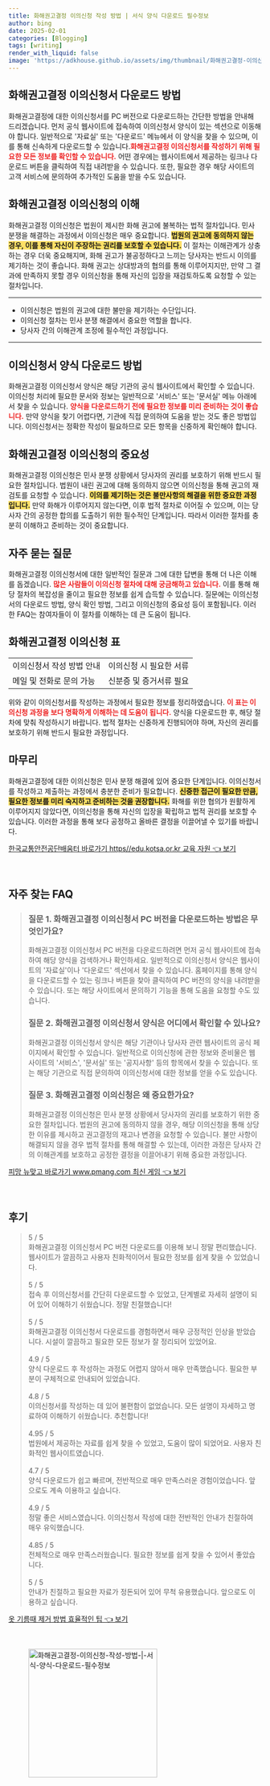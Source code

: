 ```yaml
---
title: 화해권고결정 이의신청 작성 방법 | 서식 양식 다운로드 필수정보
author: bing
date: 2025-02-01
categories: [Blogging]
tags: [writing]
render_with_liquid: false
image: 'https://adkhouse.github.io/assets/img/thumbnail/화해권고결정-이의신청-작성-방법-|-서식-양식-다운로드-필수정보.webp'
---
```



<h2 id='화해권고결정_이의신청서_다운로드'>화해권고결정 이의신청서 다운로드 방법</h2>

<p>화해권고결정에 대한 이의신청서를 PC 버전으로 다운로드하는 간단한 방법을 안내해 드리겠습니다. 먼저 공식 웹사이트에 접속하여 이의신청서 양식이 있는 섹션으로 이동해야 합니다. 일반적으로 '자료실' 또는 '다운로드' 메뉴에서 이 양식을 찾을 수 있으며, 이를 통해 신속하게 다운로드할 수 있습니다.<b><span style="color: #ee2323;">화해권고결정 이의신청서를 작성하기 위해 필요한 모든 정보를 확인할 수 있습니다.</span></b> 어떤 경우에는 웹사이트에서 제공하는 링크나 다운로드 버튼을 클릭하여 직접 내려받을 수 있습니다. 또한, 필요한 경우 해당 사이트의 고객 서비스에 문의하여 추가적인 도움을 받을 수도 있습니다.</p>

<h2 id='화해권고결정_이의신청의_이해'>화해권고결정 이의신청의 이해</h2>

<p>화해권고결정 이의신청은 법원이 제시한 화해 권고에 불복하는 법적 절차입니다. 민사 분쟁을 해결하는 과정에서 이의신청은 매우 중요합니다. <b><span style="background-color: #ffe066;">법원의 권고에 동의하지 않는 경우, 이를 통해 자신이 주장하는 권리를 보호할 수 있습니다.</span></b> 이 절차는 이해관계가 상충하는 경우 더욱 중요해지며, 화해 권고가 불공정하다고 느끼는 당사자는 반드시 이의를 제기하는 것이 좋습니다. 화해 권고는 상대방과의 협의를 통해 이루어지지만, 만약 그 결과에 만족하지 못할 경우 이의신청을 통해 자신의 입장을 재검토하도록 요청할 수 있는 절차입니다.</p>

<hr />

<ul>
    <li>이의신청은 법원의 권고에 대한 불만을 제기하는 수단입니다.</li>
    <li>이의신청 절차는 민사 분쟁 해결에서 중요한 역할을 합니다.</li>
    <li>당사자 간의 이해관계 조정에 필수적인 과정입니다.</li>
</ul>

<hr />

<h2 id='이의신청서_양식_다운로드'>이의신청서 양식 다운로드 방법</h2>

<p>화해권고결정 이의신청서 양식은 해당 기관의 공식 웹사이트에서 확인할 수 있습니다. 이의신청 처리에 필요한 문서와 정보는 일반적으로 '서비스' 또는 '문서실' 메뉴 아래에서 찾을 수 있습니다. <b><span style="color: #ee2323;">양식을 다운로드하기 전에 필요한 정보를 미리 준비하는 것이 좋습니다.</span></b> 만약 양식을 찾기 어렵다면, 기관에 직접 문의하여 도움을 받는 것도 좋은 방법입니다. 이의신청서는 정확한 작성이 필요하므로 모든 항목을 신중하게 확인해야 합니다.</p>

<h2 id='화해권고결정_이의신청의_중요성'>화해권고결정 이의신청의 중요성</h2>

<p>화해권고결정 이의신청은 민사 분쟁 상황에서 당사자의 권리를 보호하기 위해 반드시 필요한 절차입니다. 법원이 내린 권고에 대해 동의하지 않으면 이의신청을 통해 권고의 재검토를 요청할 수 있습니다. <b><span style="background-color: #ffe066;">이의를 제기하는 것은 불만사항의 해결을 위한 중요한 과정입니다.</span></b> 만약 화해가 이루어지지 않는다면, 이후 법적 절차로 이어질 수 있으며, 이는 당사자 간의 공정한 합의를 도출하기 위한 필수적인 단계입니다. 따라서 이러한 절차를 충분히 이해하고 준비하는 것이 중요합니다.</p>

<h2 id='자주_묻는_질문'>자주 묻는 질문</h2>

<p>화해권고결정 이의신청서에 대한 일반적인 질문과 그에 대한 답변을 통해 더 나은 이해를 돕겠습니다. <b><span style="color: #ee2323;">많은 사람들이 이의신청 절차에 대해 궁금해하고 있습니다.</span></b> 이를 통해 해당 절차의 복잡성을 줄이고 필요한 정보를 쉽게 습득할 수 있습니다. 질문에는 이의신청서의 다운로드 방법, 양식 확인 방법, 그리고 이의신청의 중요성 등이 포함됩니다. 이러한 FAQ는 참여자들이 이 절차를 이해하는 데 큰 도움이 됩니다.</p>

<h2 id='화해권고결정_이의신청_표'>화해권고결정 이의신청 표</h2>

<table>
    <tr>
        <td>이의신청서 작성 방법 안내</td>
        <td>이의신청 시 필요한 서류</td>
    </tr>
    <tr>
        <td>메일 및 전화로 문의 가능</td>
        <td>신분증 및 증거서류 필요</td>
    </tr>
</table>

<p>위와 같이 이의신청서를 작성하는 과정에서 필요한 정보를 정리하였습니다. <b><span style="color: #ee2323;">이 표는 이의신청 과정을 보다 명확하게 이해하는 데 도움이 됩니다.</span></b> 양식을 다운로드한 후, 해당 절차에 맞춰 작성하시기 바랍니다. 법적 절차는 신중하게 진행되어야 하며, 자신의 권리를 보호하기 위해 반드시 필요한 과정입니다.</p>

<h2 id='마무리'>마무리</h2>

<p>화해권고결정에 대한 이의신청은 민사 분쟁 해결에 있어 중요한 단계입니다. 이의신청서를 작성하고 제출하는 과정에서 충분한 준비가 필요합니다. <b><span style="background-color: #ffe066;">신중한 접근이 필요한 만큼, 필요한 정보를 미리 숙지하고 준비하는 것을 권장합니다.</span></b> 화해를 위한 협의가 원활하게 이루어지지 않았다면, 이의신청을 통해 자신의 입장을 확립하고 법적 권리를 보호할 수 있습니다. 이러한 과정을 통해 보다 공정하고 올바른 결정을 이끌어낼 수 있기를 바랍니다.</p>


<p><a class="click-button" title="한국교통안전공단배움터 바로가기 https//edu.kotsa.or.kr 교육 자원" href="https://adkhouse.github.io/posts/%ED%95%9C%EA%B5%AD%EA%B5%90%ED%86%B5%EC%95%88%EC%A0%84%EA%B3%B5%EB%8B%A8%EB%B0%B0%EC%9B%80%ED%84%B0-%EB%B0%94%EB%A1%9C%EA%B0%80%EA%B8%B0-httpsedu.kotsa.or.kr-%EA%B5%90%EC%9C%A1-%EC%9E%90%EC%9B%90/" rel="dofollow">한국교통안전공단배움터 바로가기 https//edu.kotsa.or.kr 교육 자원 👈 보기</a></p><br>
<h2 id='자주_찾는_FAQ'>자주 찾는 FAQ</h2>
<div itemscope="" itemtype="https://schema.org/FAQPage"> 
<blockquote> 
<div itemscope="" itemprop="mainEntity" itemtype="https://schema.org/Question"> 
<h3 itemprop="name">질문 1. 화해권고결정 이의신청서 PC 버전을 다운로드하는 방법은 무엇인가요?</h3> 
<div itemscope="" itemprop="acceptedAnswer" itemtype="https://schema.org/Answer"> 
<span itemprop="text"> 
<p>화해권고결정 이의신청서 PC 버전을 다운로드하려면 먼저 공식 웹사이트에 접속하여 해당 양식을 검색하거나 확인하세요. 일반적으로 이의신청서 양식은 웹사이트의 '자료실'이나 '다운로드' 섹션에서 찾을 수 있습니다. 홈페이지를 통해 양식을 다운로드할 수 있는 링크나 버튼을 찾아 클릭하여 PC 버전의 양식을 내려받을 수 있습니다. 또는 해당 사이트에서 문의하기 기능을 통해 도움을 요청할 수도 있습니다.</p> 
</span> 
</div> 
</div> 

<div itemscope="" itemprop="mainEntity" itemtype="https://schema.org/Question"> 
<h3 itemprop="name">질문 2. 화해권고결정 이의신청서 양식은 어디에서 확인할 수 있나요?</h3> 
<div itemscope="" itemprop="acceptedAnswer" itemtype="https://schema.org/Answer"> 
<span itemprop="text"> 
<p>화해권고결정 이의신청서 양식은 해당 기관이나 당사자 관련 웹사이트의 공식 페이지에서 확인할 수 있습니다. 일반적으로 이의신청에 관한 정보와 준비물은 웹사이트의 '서비스', '문서실' 또는 '공지사항' 등의 항목에서 찾을 수 있습니다. 또는 해당 기관으로 직접 문의하여 이의신청서에 대한 정보를 얻을 수도 있습니다.</p> 
</span> 
</div> 
</div> 

<div itemscope="" itemprop="mainEntity" itemtype="https://schema.org/Question"> 
<h3 itemprop="name">질문 3. 화해권고결정 이의신청은 왜 중요한가요?</h3> 
<div itemscope="" itemprop="acceptedAnswer" itemtype="https://schema.org/Answer"> 
<span itemprop="text"> 
<p>화해권고결정 이의신청은 민사 분쟁 상황에서 당사자의 권리를 보호하기 위한 중요한 절차입니다. 법원의 권고에 동의하지 않을 경우, 해당 이의신청을 통해 상당한 이유를 제시하고 권고결정의 재고나 변경을 요청할 수 있습니다. 불만 사항이 해결되지 않을 경우 법적 절차를 통해 해결할 수 있는데, 이러한 과정은 당사자 간의 이해관계를 보호하고 공정한 결정을 이끌어내기 위해 중요한 과정입니다.</p> 
</span> 
</div> 
</div> 

</blockquote> 
</div>
<p><a class="click-button" title="피망 뉴맞고 바로가기 www.pmang.com 최신 게임" href="https://adkhouse.github.io/posts/%ED%94%BC%EB%A7%9D-%EB%89%B4%EB%A7%9E%EA%B3%A0-%EB%B0%94%EB%A1%9C%EA%B0%80%EA%B8%B0-www.pmang.com-%EC%B5%9C%EC%8B%A0-%EA%B2%8C%EC%9E%84/" rel="dofollow">피망 뉴맞고 바로가기 www.pmang.com 최신 게임 👈 보기</a></p><br>
<h2 id='후기'>후기</h2>
<div itemscope itemtype="https://schema.org/Product">
  <blockquote>
  <div itemprop="review" itemscope itemtype="https://schema.org/Review">
      <div itemprop="reviewRating" itemscope itemtype="https://schema.org/Rating"> <span itemprop="ratingValue">5</span> / <span itemprop="bestRating">5</span> </div>
      <span itemprop="reviewBody">화해권고결정 이의신청서 PC 버전 다운로드를 이용해 보니 정말 편리했습니다. 웹사이트가 깔끔하고 사용자 친화적이어서 필요한 정보를 쉽게 찾을 수 있었습니다.</span>
  </div>
  <br>
  <div itemprop="review" itemscope itemtype="https://schema.org/Review">
      <div itemprop="reviewRating" itemscope itemtype="https://schema.org/Rating"> <span itemprop="ratingValue">5</span> / <span itemprop="bestRating">5</span> </div>
      <span itemprop="reviewBody">접속 후 이의신청서를 간단히 다운로드할 수 있었고, 단계별로 자세히 설명이 되어 있어 이해하기 쉬웠습니다. 정말 친절했습니다!</span>
  </div>
  <br>
  <div itemprop="review" itemscope itemtype="https://schema.org/Review">
      <div itemprop="reviewRating" itemscope itemtype="https://schema.org/Rating"> <span itemprop="ratingValue">5</span> / <span itemprop="bestRating">5</span> </div>
      <span itemprop="reviewBody">화해권고결정 이의신청서 다운로드를 경험하면서 매우 긍정적인 인상을 받았습니다. 시설이 깔끔하고 필요한 모든 정보가 잘 정리되어 있었어요.</span>
  </div>
  <br>
  <div itemprop="review" itemscope itemtype="https://schema.org/Review">
      <div itemprop="reviewRating" itemscope itemtype="https://schema.org/Rating"> <span itemprop="ratingValue">4.9</span> / <span itemprop="bestRating">5</span> </div>
      <span itemprop="reviewBody">양식 다운로드 후 작성하는 과정도 어렵지 않아서 매우 만족했습니다. 필요한 부분이 구체적으로 안내되어 있었습니다.</span>
  </div>
  <br>
  <div itemprop="review" itemscope itemtype="https://schema.org/Review">
      <div itemprop="reviewRating" itemscope itemtype="https://schema.org/Rating"> <span itemprop="ratingValue">4.8</span> / <span itemprop="bestRating">5</span> </div>
      <span itemprop="reviewBody">이의신청서를 작성하는 데 있어 불편함이 없었습니다. 모든 설명이 자세하고 명료하여 이해하기 쉬웠습니다. 추천합니다!</span>
  </div>
  <br>
  <div itemprop="review" itemscope itemtype="https://schema.org/Review">
      <div itemprop="reviewRating" itemscope itemtype="https://schema.org/Rating"> <span itemprop="ratingValue">4.95</span> / <span itemprop="bestRating">5</span> </div>
      <span itemprop="reviewBody">법원에서 제공하는 자료를 쉽게 찾을 수 있었고, 도움이 많이 되었어요. 사용자 친화적인 웹사이트였습니다.</span>
  </div>
  <br>
  <div itemprop="review" itemscope itemtype="https://schema.org/Review">
      <div itemprop="reviewRating" itemscope itemtype="https://schema.org/Rating"> <span itemprop="ratingValue">4.7</span> / <span itemprop="bestRating">5</span> </div>
      <span itemprop="reviewBody">양식 다운로드가 쉽고 빠르며, 전반적으로 매우 만족스러운 경험이었습니다. 앞으로도 계속 이용하고 싶습니다.</span>
  </div>
  <br>
  <div itemprop="review" itemscope itemtype="https://schema.org/Review">
      <div itemprop="reviewRating" itemscope itemtype="https://schema.org/Rating"> <span itemprop="ratingValue">4.9</span> / <span itemprop="bestRating">5</span> </div>
      <span itemprop="reviewBody">정말 좋은 서비스였습니다. 이의신청서 작성에 대한 전반적인 안내가 친절하여 매우 유익했습니다.</span>
  </div>
  <br>
  <div itemprop="review" itemscope itemtype="https://schema.org/Review">
      <div itemprop="reviewRating" itemscope itemtype="https://schema.org/Rating"> <span itemprop="ratingValue">4.85</span> / <span itemprop="bestRating">5</span> </div>
      <span itemprop="reviewBody">전체적으로 매우 만족스러웠습니다. 필요한 정보를 쉽게 찾을 수 있어서 좋았습니다.</span>
  </div>
  <br>
  <div itemprop="review" itemscope itemtype="https://schema.org/Review">
      <div itemprop="reviewRating" itemscope itemtype="https://schema.org/Rating"> <span itemprop="ratingValue">5</span> / <span itemprop="bestRating">5</span> </div>
      <span itemprop="reviewBody">안내가 친절하고 필요한 자료가 정돈되어 있어 무척 유용했습니다. 앞으로도 이용하고 싶습니다.</span>
  </div>
  </blockquote>
</div>
<p><a class="click-button" title="옷 기름때 제거 방법 효율적인 팁" href="https://adkhouse.github.io/posts/%EC%98%B7-%EA%B8%B0%EB%A6%84%EB%95%8C-%EC%A0%9C%EA%B1%B0-%EB%B0%A9%EB%B2%95-%ED%9A%A8%EC%9C%A8%EC%A0%81%EC%9D%B8-%ED%8C%81/" rel="dofollow">옷 기름때 제거 방법 효율적인 팁 👈 보기</a></p><br>
<figure class="image"><img src="https://adkhouse.github.io/assets/img/thumbnail/화해권고결정-이의신청-작성-방법-|-서식-양식-다운로드-필수정보.webp" alt="화해권고결정-이의신청-작성-방법-|-서식-양식-다운로드-필수정보" width="256" height="256"></figure>